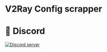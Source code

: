 # V2Ray Config scrapper

# 🔗 Discord
[![Discord server](https://discordapp.com/api/guilds/1039243284863795312/embed.png?style=banner3)](https://discord.gg/gCkUyjKE6g)
